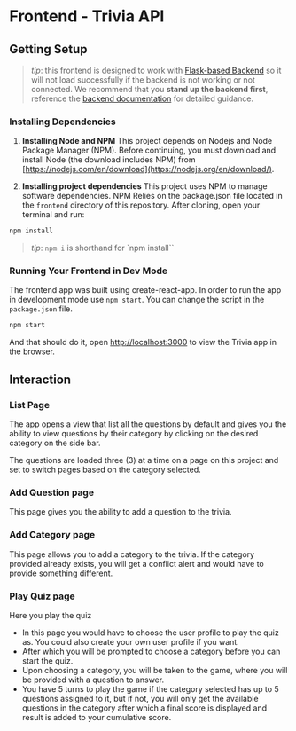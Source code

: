 # Frontend - Trivia API

## Getting Setup

> _tip_: this frontend is designed to work with [Flask-based Backend](../backend) so it will not load successfully if the backend is not working or not connected. We recommend that you **stand up the backend first**, reference the [backend documentation](./../backend/README.md) for detailed guidance.

### Installing Dependencies

1. **Installing Node and NPM**
   This project depends on Nodejs and Node Package Manager (NPM). Before continuing, you must download and install Node (the download includes NPM) from [https://nodejs.com/en/download](https://nodejs.org/en/download/).

2. **Installing project dependencies**
   This project uses NPM to manage software dependencies. NPM Relies on the package.json file located in the `frontend` directory of this repository. After cloning, open your terminal and run:

```bash
npm install
```

> _tip_: `npm i` is shorthand for `npm install``

### Running Your Frontend in Dev Mode

The frontend app was built using create-react-app. In order to run the app in development mode use `npm start`. You can change the script in the `package.json` file.

```bash
npm start
```

And that should do it, open [http://localhost:3000](http://localhost:3000) to view the Trivia app in the browser.

## Interaction

### List Page

The app opens a view that list all the questions by default and gives you the ability to view questions by their category by clicking on the desired category on the side bar.

The questions are loaded three (3) at a time on a page on this project and set to switch pages based on the category selected.

### Add Question page

This page gives you the ability to add a question to the trivia.

### Add Category page

This page allows you to add a category to the trivia.
If the category provided already exists, you will get a conflict alert and would have to provide something different.

### Play Quiz page

Here you play the quiz

- In this page you would have to choose the user profile to play the quiz as. You could also create your own user profile if you want.
- After which you will be prompted to choose a category before you can start the quiz.
- Upon choosing a category, you will be taken to the game, where you will be provided with a question to answer.
- You have 5 turns to play the game if the category selected has up to 5 questions assigned to it, but if not, you will only get the available questions in the category after which a final score is displayed and result is added to your cumulative score.
